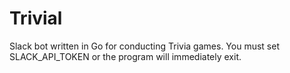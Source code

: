 # Trivial

Slack bot written in Go for conducting Trivia games. You must set
SLACK_API_TOKEN or the program will immediately exit.
